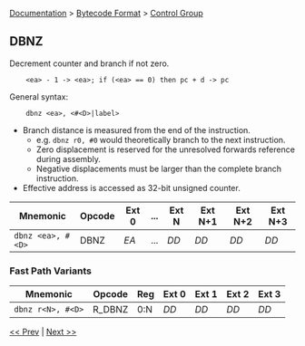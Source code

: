 [Documentation](../../README.md) > [Bytecode Format](../README.md) > [Control Group](../InstructionsControl.md)

## DBNZ

Decrement counter and branch if not zero.

        <ea> - 1 -> <ea>; if (<ea> == 0) then pc + d -> pc

General syntax:

        dbnz <ea>, <#<D>|label>

* Branch distance is measured from the end of the instruction.
    - e.g. `dbnz r0, #0` would theoretically branch to the next instruction.
    - Zero displacement is reserved for the unresolved forwards reference during assembly.
    - Negative displacements must be larger than the complete branch instruction.
* Effective address is accessed as 32-bit unsigned counter.

| Mnemonic | Opcode | Ext 0 | ... | Ext N | Ext N+1 | Ext N+2 | Ext N+3 |
| - | - | - | - | - | - | - | - |
| `dbnz <ea>, #<D>` | DBNZ | *EA* | ... | *DD* | *DD* | *DD* | *DD* |

### Fast Path Variants

| Mnemonic | Opcode | Reg | Ext 0 | Ext 1 | Ext 2 | Ext 3 |
| - | - | - | - | - | - | - |
| `dbnz r<N>, #<D>` | R_DBNZ | 0:N | *DD* | *DD* | *DD* | *DD* |

[<< Prev](./c_18.md) | [Next >>](../InstructionsDataMove.md)
